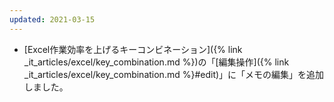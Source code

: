```yaml
---
updated: 2021-03-15
---
```

- [Excel作業効率を上げるキーコンビネーション]({% link _it_articles/excel/key_combination.md %})の「[編集操作]({% link _it_articles/excel/key_combination.md %}#edit)」に「メモの編集」を追加しました。